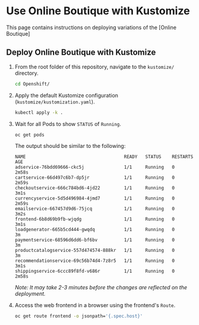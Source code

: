 # Use Online Boutique with Kustomize

This page contains instructions on deploying variations of the [Online Boutique]


## Deploy Online Boutique with Kustomize

1. From the root folder of this repository, navigate to the `kustomize/` directory.

    ```bash
    cd Openshift/
    ```

2. Apply the default Kustomize configuration (`kustomize/kustomization.yaml`).

    ```bash
    kubectl apply -k .
    ```

3. Wait for all Pods to show `STATUS` of `Running`.

    ```bash
    oc get pods
    ```

    The output should be similar to the following:

    ```terminal
    NAME                                     READY   STATUS    RESTARTS   AGE
    adservice-76bdd69666-ckc5j               1/1     Running   0          2m58s
    cartservice-66d497c6b7-dp5jr             1/1     Running   0          2m59s
    checkoutservice-666c784bd6-4jd22         1/1     Running   0          3m1s
    currencyservice-5d5d496984-4jmd7         1/1     Running   0          2m59s
    emailservice-667457d9d6-75jcq            1/1     Running   0          3m2s
    frontend-6b8d69b9fb-wjqdg                1/1     Running   0          3m1s
    loadgenerator-665b5cd444-gwqdq           1/1     Running   0          3m
    paymentservice-68596d6dd6-bf6bv          1/1     Running   0          3m
    productcatalogservice-557d474574-888kr   1/1     Running   0          3m
    recommendationservice-69c56b74d4-7z8r5   1/1     Running   0          3m1s
    shippingservice-6ccc89f8fd-v686r         1/1     Running   0          2m58s
    ```

    _Note: It may take 2-3 minutes before the changes are reflected on the deployment._

4. Access the web frontend in a browser using the frontend's `Route`.

    ```bash
    oc get route frontend -o jsonpath='{.spec.host}'
    ```

